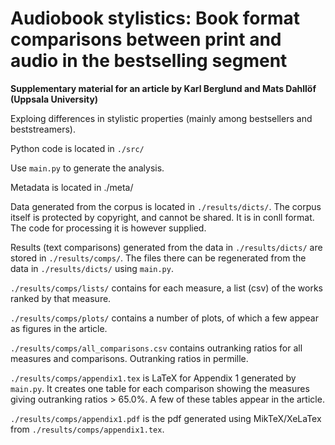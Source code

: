 # Audiobook stylistics: Book format comparisons between print and audio in the bestselling segment

**Supplementary material for an article by Karl Berglund and Mats Dahllöf (Uppsala University)**

Exploing differences in stylistic properties (mainly among bestsellers and beststreamers).

Python code is located in `./src/` 

Use `main.py` to generate the analysis.
    
Metadata is located in ./meta/

Data generated from the corpus is located in `./results/dicts/`. The corpus itself is
protected by copyright, and cannot be shared. It is in conll format. The code for
processing it is however supplied.

Results (text comparisons) generated from the data in `./results/dicts/` are stored in
`./results/comps/`. The files there can be regenerated from the data in `./results/dicts/`
using `main.py`.

`./results/comps/lists/` contains for each measure, a list (csv) of the works ranked by that measure.

`./results/comps/plots/` contains a number of plots, of which a few appear as figures in the article.

`./results/comps/all_comparisons.csv` contains outranking ratios for all measures and
comparisons. Outranking ratios in permille.

`./results/comps/appendix1.tex` is LaTeX for Appendix 1 generated by `main.py`. It creates 
one table for each comparison showing the measures giving outranking ratios > 65.0%. 
A few of these tables appear in the article.

`./results/comps/appendix1.pdf` is the pdf generated using MikTeX/XeLaTex 
from `./results/comps/appendix1.tex`.



